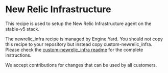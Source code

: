 # New Relic Infrastructure

This recipe is used to setup the New Relic Infrastructure agent on the stable-v5 stack.

The newrelic_infra recipe is managed by Engine Yard. You should not copy this recipe to your repository but instead copy custom-newrelic_infra. Please check the [custom-newrelic_infra readme](../../custom-cookbooks/newrelic_infra/cookbooks/custom-newrelic_infra) for the complete instructions.

We accept contributions for changes that can be used by all customers.
